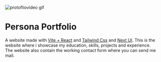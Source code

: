 ![protofliovideo gif](https://github.com/MaxAnii/Portfolio-/assets/96937469/fdda18a5-ad9c-445b-a938-5a30e9ca1b17)

# Persona Portfolio
A website made with [Vite + React](https://vitejs.dev/) and [Tailwind Css](https://tailwindcss.com/) and [Next UI](https://nextui.org/).
This is the website where i showcase my education, skills, projects and experience. The website also contain the working contact form where you can send me mail.


